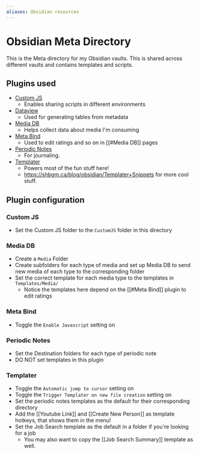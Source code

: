 ```yaml
---
aliases: Obsidian resources
---
```

# Obsidian Meta Directory

This is the Meta directory for my Obsidian vaults. This is shared across different vaults and contains templates and scripts.

## Plugins used

- [Custom JS](obsidian://show-plugin?id=customjs)
  - Enables sharing scripts in different environments
- [Dataview](obsidian://show-plugin?id=dataview)
  - Used for generating tables from metadata
- [Media DB](obsidian://show-plugin?id=obsidian-media-db-plugin)
  - Helps collect data about media I'm consuming
- [Meta Bind](obsidian://show-plugin?id=obsidian-meta-bind-plugin)
  - Used to edit ratings and so on in [[#Media DB]] pages
- [Periodic Notes](obsidian://show-plugin?id=periodic-notes)
  - For journaling.
- [Templater](obsidian://show-plugin?id=templater-obsidian)
  - Powers most of the fun stuff here!
  - <https://shbgm.ca/blog/obsidian/Templater+Snippets> for more cool stuff.

## Plugin configuration

### Custom JS

- Set the Custom JS folder to the `CustomJS` folder in this directory

### Media DB

- Create a `Media` Folder
- Create subfolders for each type of media and set up Media DB to send new media of each type to the corresponding folder
- Set the correct template for each media type to the templates in `Templates/Media/`
  - Notice the templates here depend on the [[#Meta Bind]] plugin to edit ratings

### Meta Bind

- Toggle the `Enable Javascript` setting on

### Periodic Notes

- Set the Destination folders for each type of periodic note
- DO NOT set templates in this plugin

### Templater

- Toggle the `Automatic jump to cursor` setting on
- Toggle the `Trigger Templater on new file creation` setting on
- Set the periodic notes templates as the default for their corresponding directory
- Add the [[Youtube Link]] and [[Create New Person]] as template hotkeys, that shows them in the menu!
- Set the Job Search template as the default in a folder if you're looking for a job
  - You may also want to copy the [[Job Search Summary]] template as well.
